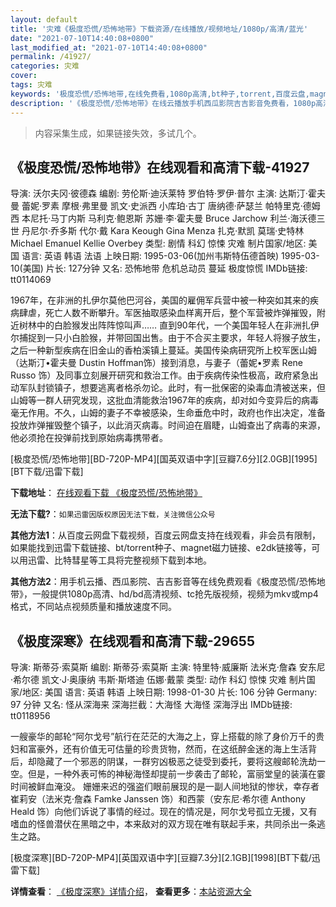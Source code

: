 ```yaml
---
layout: default
title: '灾难《极度恐慌/恐怖地带》下载资源/在线播放/视频地址/1080p/高清/蓝光'
date: "2021-07-10T14:40:08+0800"
last_modified_at: "2021-07-10T14:40:08+0800"
permalink: /41927/
categories: 灾难
cover:
tags: 灾难
keywords: '极度恐慌/恐怖地带,在线免费看,1080p高清,bt种子,torrent,百度云盘,magnet,磁力链,迅雷下载资源'
description: '《极度恐慌/恐怖地带》在线云播放手机西瓜影院吉吉影音免费看，1080p高清bd/hd未删减完整版和tc抢先枪版，mkv/mp4格式，附带bt/torrent种子、magnet/磁力链、百度云盘、网盘资源迅雷下载链接'
---
```


>内容采集生成，如果链接失效，多试几个。


## 《极度恐慌/恐怖地带》在线观看和高清下载-41927

导演: 沃尔夫冈·彼德森 编剧: 劳伦斯·迪沃莱特 罗伯特·罗伊·普尔 主演: 达斯汀·霍夫曼 蕾妮·罗素 摩根·弗里曼 凯文·史派西 小库珀·古丁 唐纳德·萨瑟兰 帕特里克·德姆西 本尼托·马丁内斯 马利克·鲍恩斯 苏姗·李·霍夫曼 Bruce Jarchow 利兰·海沃德三世 丹尼尔·乔多斯 代尔·戴 Kara Keough Gina Menza 扎克·默凯 莫瑞·史特林 Michael Emanuel Kellie Overbey 类型: 剧情 科幻 惊悚 灾难 制片国家/地区: 美国 语言: 英语 韩语 法语 上映日期: 1995-03-06(加州韦斯特伍德首映) 1995-03-10(美国) 片长: 127分钟 又名: 恐怖地带 危机总动员 蔓延 极度惊慌 IMDb链接: tt0114069

1967年，在非洲的扎伊尔莫他巴河谷，美国的雇佣军兵营中被一种突如其来的疾病肆虐，死亡人数不断攀升。军医抽取感染血样离开后，整个军营被炸弹摧毁，附近树林中的白脸猴发出阵阵惊叫声…… 直到90年代，一个美国年轻人在非洲扎伊尔捕捉到一只小白脸猴，并带回国出售。由于不合买主要求，年轻人将猴子放生，之后一种新型疾病在旧金山的香柏溪镇上蔓延。美国传染病研究所上校军医山姆（达斯汀•霍夫曼 Dustin Hoffman饰）接到消息，与妻子（蕾妮•罗素 Rene Russo 饰）及同事立刻展开研究和救治工作。由于疾病传染性极高，政府紧急出动军队封锁镇子，想要逃离者格杀勿论。此时，有一批保密的染毒血清被送来，但山姆等一群人研究发现，这批血清能救治1967年的疾病，却对如今变异后的病毒毫无作用。不久，山姆的妻子不幸被感染，生命垂危中时，政府也作出决定，准备投放炸弹摧毁整个镇子，以此消灭病毒。时间迫在眉睫，山姆查出了病毒的来源，他必须抢在投弹前找到原始病毒携带者。


[极度恐慌/恐怖地带][BD-720P-MP4][国英双语中字][豆瓣7.6分][2.0GB][1995][BT下载/迅雷下载]

**下载地址**： [在线观看下载 《极度恐慌/恐怖地带》](https://www.btdx8.com/torrent/outbreak_1995.html) 


**无法下载?**：`如果迅雷因版权原因无法下载，关注微信公众号 `

**其他方法1**：从百度云网盘下载视频，百度云网盘支持在线观看，非会员有限制，如果能找到迅雷下载链接、bt/torrent种子、magnet磁力链接、e2dk链接等，可以用迅雷、比特彗星等工具将完整视频下载到本地。

**其他方法2**：用手机云播、西瓜影院、吉吉影音等在线免费观看《极度恐慌/恐怖地带》，一般提供1080p高清、hd/bd高清视频、tc抢先版视频，视频为mkv或mp4格式，不同站点视频质量和播放速度不同。


## 《极度深寒》在线观看和高清下载-29655

导演: 斯蒂芬·索莫斯 编剧: 斯蒂芬·索莫斯 主演: 特里特·威廉斯 法米克·詹森 安东尼·希尔德 凯文·J·奥康纳 韦斯·斯塔迪 伍娜·戴蒙 类型: 动作 科幻 惊悚 灾难 制片国家/地区: 美国 语言: 英语 韩语 上映日期: 1998-01-30 片长: 106 分钟 Germany: 97 分钟 又名: 怪从深海来 深海拦截：大海怪 大海怪 深海浮出 IMDb链接: tt0118956

一艘豪华的邮轮“阿尔戈号”航行在茫茫的大海之上，穿上搭载的除了身价万千的贵妇和富豪外，还有价值无可估量的珍贵货物，然而，在这纸醉金迷的海上生活背后，却隐藏了一个邪恶的阴谋，一群穷凶极恶之徒受到委托，要将这艘邮轮洗劫一空。但是，一种外表可怖的神秘海怪却提前一步袭击了邮轮，富丽堂皇的装潢在霎时间被鲜血淹没。 姗姗来迟的强盗们眼前展现的是一副人间地狱的惨状，幸存者崔莉安（法米克·詹森 Famke Janssen 饰）和西蒙（安东尼·希尔德 Anthony Heald 饰）向他们诉说了事情的经过。现在的情况是，阿尔戈号孤立无援，又有嗜血的怪兽潜伏在黑暗之中，本来敌对的双方现在唯有联起手来，共同杀出一条逃生之路。


[极度深寒][BD-720P-MP4][英国双语中字][豆瓣7.3分][2.1GB][1998][BT下载/迅雷下载]

**详情查看**： [《极度深寒》详情介绍](/movie/29655/)， **查看更多**：[本站资源大全](/movie/t/all/)

